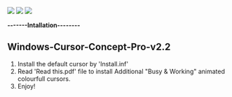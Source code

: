 ![](https://img.shields.io/github/v/release/PSGitHubUser1/Windows-11-Cursor-Concept-Pro-v2.0?color=dark_green&style=for-the-badge)
![](https://img.shields.io/github/release-date-pre/PSGitHubUser1/Windows-11-Cursor-Concept-Pro-v2.0?style=for-the-badge)
![](https://img.shields.io/github/issues/PSGitHubUser1/Windows-11-Cursor-Concept-Pro-v2.0?style=for-the-badge)

**-------Intallation--------**

## Windows-Cursor-Concept-Pro-v2.2

1. Install the default cursor by 'Install.inf'
2. Read 'Read this.pdf' file to install Additional "Busy & Working" animated colourfull cursors.
3. Enjoy!

